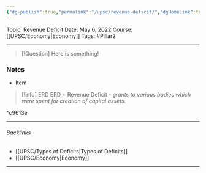 ```yaml
---
{"dg-publish":true,"permalink":"/upsc/revenue-deficit/","dgHomeLink":true,"dgPassFrontmatter":false}
---
```


Topic: Revenue Deficit
Date: May 6, 2022
Course: [[UPSC/Economy|Economy]]
Tags: #Pillar2 

---

> [!Question]
> Here is something! 


### Notes
- Item



>[!info] ERD
>ERD = Revenue Deficit - *grants to various bodies which were spent for creation of capital assets.* 

^c9613e



--- 
###### Backlinks
- [[UPSC/Types of Deficits|Types of Deficits]]
- [[UPSC/Economy|Economy]]

---
